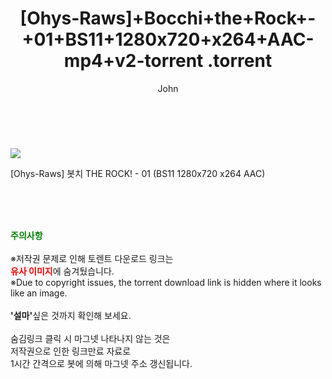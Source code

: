 ﻿---
layout: post
title:  "                   [Ohys-Raws]+Bocchi+the+Rock+-+01+BS11+1280x720+x264+AAC-mp4+v2-torrent                .torrent"
author: John
categories: [ 애니/만화 ]
tags: [  ]
image: https://torrentrj57.com/uploadfile/full/d27dd4da4e8aaf28b4ddedd06e890f91d125a51c.jpg 
description: "                   [Ohys-Raws]+Bocchi+the+Rock+-+01+BS11+1280x720+x264+AAC-mp4+v2-torrent                 torrent 정보 공유"
toc: true
toc_sticky: true
---

<br>
<p><img src="https://torrentrj57.com/uploadfile/full/d27dd4da4e8aaf28b4ddedd06e890f91d125a51c.jpg"/></p>
 [Ohys-Raws] 봇치 THE ROCK! - 01 (BS11 1280x720 x264 AAC)  
    
<br><br><br>
<p data-ke-size="size16"><b><span style="color: green;">주의사항</span></b><br /><br />※저작권 문제로 인해 토렌트 다운로드 링크는<br /><b><span style="color: red;">유사 이미지</span></b>에 숨겨뒀습니다.<br />※Due to copyright issues, the torrent download link is hidden where it looks like an image.<br /><br /><b>'설마'</b>싶은 것까지 확인해 보세요.<br /><br />숨김링크 클릭 시 마그넷 나타나지 않는 것은<br />저작권으로 인한 링크만료 자료로<br />1시간 간격으로 봇에 의해 마그넷 주소 갱신됩니다.</p>
